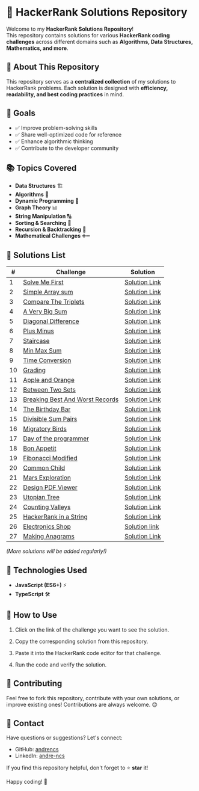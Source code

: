 # 🚀 HackerRank Solutions Repository

Welcome to my **HackerRank Solutions Repository**!  
This repository contains solutions for various **HackerRank coding challenges** across different domains such as **Algorithms, Data Structures, Mathematics, and more**.

## 📌 About This Repository

This repository serves as a **centralized collection** of my solutions to HackerRank problems. Each solution is designed with **efficiency, readability, and best coding practices** in mind.

## 🎯 Goals

- ✅ Improve problem-solving skills
- ✅ Share well-optimized code for reference
- ✅ Enhance algorithmic thinking
- ✅ Contribute to the developer community

## 📚 Topics Covered

- **Data Structures** 🏗️
- **Algorithms** 🔢
- **Dynamic Programming** 🚀
- **Graph Theory** 📊
- **String Manipulation** 🔠
- **Sorting & Searching** 🔎
- **Recursion & Backtracking** 🔁
- **Mathematical Challenges** ➕➖

## 📝 Solutions List

| #   | Challenge                                                                                            | Solution                                                                            |
| --- | ---------------------------------------------------------------------------------------------------- | ----------------------------------------------------------------------------------- |
| 1   | [Solve Me First](https://hackerrank.com/challenges/solve-me-first)                                   | [Solution Link](./Prepare/Algorithms/Warmup/SolveMeFirst.ts)                        |
| 2   | [Simple Array sum](https://hackerrank.com/challenges/simple-array-sum)                               | [Solution Link](./Prepare/Algorithms/Warmup/SimpleArraySum.ts)                      |
| 3   | [Compare The Triplets](https://hackerrank.com/challenges/compare-the-triplets)                       | [Solution Link](./Prepare/Algorithms/Warmup/CompareTheTriplets.ts)                  |
| 4   | [A Very Big Sum](https://hackerrank.com/challenges/a-very-big-sum)                                   | [Solution Link](./Prepare/Algorithms/Warmup/AVeryBigSum.ts)                         |
| 5   | [Diagonal Difference](https://hackerrank.com/challenges/diagonal-difference/)                        | [Solution Link](./Prepare/Algorithms/Warmup/DiagonalDifference.ts)                  |
| 6   | [Plus Minus](https://hackerrank.com/challenges/plus-minus/)                                          | [Solution Link](./Prepare/Algorithms/Warmup/PlusMinus.ts)                           |
| 7   | [Staircase](https://hackerrank.com/challenges/staircase/)                                            | [Solution Link](./Prepare/Algorithms/Warmup/Staircase.ts)                           |
| 8   | [Min Max Sum](https://hackerrank.com/challenges/mini-max-sum)                                        | [Solution Link](./Prepare/Algorithms/Warmup/MinMaxSum.ts)                           |
| 9   | [Time Conversion](https://hackerrank.com/challenges/time-conversion)                                 | [Solution Link](./Prepare/Algorithms/Warmup/TimeConversion.ts)                      |
| 10  | [Grading](https://hackerrank.com/challenges/grading)                                                 | [Solution Link](./Prepare/Algorithms/Implementation/Grading.ts)                     |
| 11  | [Apple and Orange](https://hackerrank.com/challenges/apple-and-orange)                               | [Solution Link](./Prepare/Algorithms/Implementation/AppleAndOrange.ts)              |
| 12  | [Between Two Sets](https://hackerrank.com/challenges/between-two-sets)                               | [Solution Link](./Prepare/Algorithms/Implementation/BetweenTwoSets.ts)              |
| 13  | [Breaking Best And Worst Records](https://hackerrank.com/challenges/breaking-best-and-worst-records) | [Solution Link](./Prepare/Algorithms/Implementation/BreakingBestAndWorstRecords.ts) |
| 14  | [The Birthday Bar](https://hackerrank.com/challenges/the-birthday-bar/)                              | [Solution Link](./Prepare/Algorithms/Implementation/TheBirthdayBar.ts)              |
| 15  | [Divisible Sum Pairs](https://hackerrank.com/challenges/divisible-sum-pairs)                         | [Solution Link](./Prepare/Algorithms/Implementation/DivisibleSumPairs.ts)           |
| 16  | [Migratory Birds](https://hackerrank.com/challenges/migratory-birds)                                 | [Solution Link](./Prepare/Algorithms/Implementation/MigratoryBirds.ts)              |
| 17  | [Day of the programmer](https://hackerrank.com/challenges/day-of-the-programmer)                     | [Solution Link](./Prepare/Algorithms/Implementation/DayOfTheProgrammer.ts)          |
| 18  | [Bon Appetit](https://hackerrank.com/challenges/bon-appetit)                                         | [Solution Link](./Prepare/Algorithms/Implementation/BonAppetit.ts)                  |
| 19  | [Fibonacci Modified](https://hackerrank.com/challenges/fibonacci-modified)                           | [Solution Link](./Dynamic%20programing/FibonacciModified.ts)                        |
| 20  | [Common Child](https://hackerrank.com/challenges/common-child)                                       | [Solution Link](./String/CommonChild.ts)                                            |
| 21  | [Mars Exploration](https://hackerrank.com/challenges/mars-exploration)                               | [Solution Link](./String/MarsExploration.ts)                                        |
| 22  | [Design PDF Viewer](https://hackerrank.com/challenges/designer-pdf-viewer)                           | [Solution Link](./Implementation/DesignPDFViewer.ts)                                |
| 23  | [Utopian Tree](https://hackerrank.com/challenges/utopian-tree)                                       | [Solution Link](./Implementation/UtopianTree.ts)                                    |
| 24  | [Counting Valleys](https://hackerrank.com/challenges/counting-valleys)                               | [Solution Link](./Implementation/CountingValleys.ts)                                |
| 25  | [HackerRank in a String](https://hackerrank.com/challenges/hackerrank-in-a-string)                   | [Solution Link](./String/HackerRankInAString.ts)                                    |
| 26  | [Electronics Shop](https://hackerrank.com/challenges/electronics-shop)                               | [Solution link](./Implementation/EletronicsShop.ts)                                 |
| 27  | [Making Anagrams](https://hackerrank.com/challenges/making-anagrams)                                 | [Solution Link](./String/MakingAnagrams.ts)                                         |

_(More solutions will be added regularly!)_

## 🔧 Technologies Used

- **JavaScript (ES6+)** ⚡
- **TypeScript** 🛠️

## 🚀 How to Use

1. Click on the link of the challenge you want to see the solution.

2. Copy the corresponding solution from this repository.

3. Paste it into the HackerRank code editor for that challenge.

4. Run the code and verify the solution.

## 🌟 Contributing

Feel free to fork this repository, contribute with your own solutions, or improve existing ones! Contributions are always welcome. 😊

## 📩 Contact

Have questions or suggestions? Let's connect:

- GitHub: [andrencs](https://github.com/andrencs)
- LinkedIn: [andre-ncs](https://linkedin.com/in/andre-ncs/)

If you find this repository helpful, don't forget to ⭐ **star** it!

Happy coding! 🚀
